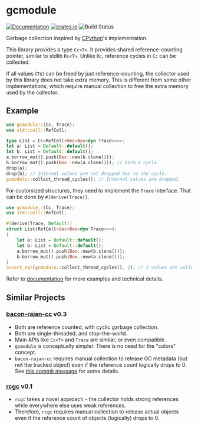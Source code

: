 # gcmodule

[![Documentation](https://docs.rs/gcmodule/badge.svg)](https://docs.rs/gcmodule)
[![crates.io](http://meritbadge.herokuapp.com/gcmodule)](https://crates.io/crates/gcmodule)
![Build Status](https://github.com/quark-zju/gcmodule/workflows/build/badge.svg)

Garbage collection inspired by [CPython](https://github.com/python/cpython/)'s implementation.

This library provides a type `Cc<T>`. It provides shared reference-counting pointer, similar to stdlib `Rc<T>`. Unlike `Rc`, reference cycles in `Cc` can be collected.

If all values (`T`s) can be freed by just reference-counting, the collector used by this library does not take extra memory. This is different from some other implementations, which require manual collection to free the extra memory used by the collector.

## Example

```rust
use gcmodule::{Cc, Trace};
use std::cell::RefCell;

type List = Cc<RefCell<Vec<Box<dyn Trace>>>>;
let a: List = Default::default();
let b: List = Default::default();
a.borrow_mut().push(Box::new(b.clone()));
b.borrow_mut().push(Box::new(a.clone())); // Form a cycle.
drop(a);
drop(b); // Internal values are not dropped due to the cycle.
gcmodule::collect_thread_cycles(); // Internal values are dropped.
```

For customized structures, they need to implement the `Trace` interface. That can be done by `#[derive(Trace)]`.

```rust
use gcmodule::{Cc, Trace};
use std::cell::RefCell;

#[derive(Trace, Default)]
struct List(RefCell<Vec<Box<dyn Trace>>>);
{
    let a: List = Default::default();
    let b: List = Default::default();
    a.borrow_mut().push(Box::new(b.clone()));
    b.borrow_mut().push(Box::new(a.clone()));
}
assert_eq!(gcmodule::collect_thread_cycles(), 2); // 2 values are collected.
```

Refer to [documentation](https://docs.rs/gcmodule/) for more examples and technical details.

## Similar Projects

### [bacon-rajan-cc](https://github.com/fitzgen/bacon-rajan-cc) v0.3

- Both are reference counted, with cyclic garbage collection.
- Both are single-threaded, and stop-the-world.
- Main APIs like `Cc<T>` and `Trace` are similar, or even compatible.
- `gcmodule` is conceptually simpler. There is no need for the "colors" concept.
- `bacon-rajan-cc` requires manual collection to release GC metadata (but not the tracked object) even if the reference count logically drops to 0. See [this commit message](https://github.com/quark-zju/gcmodule/commit/b825bc45ac008e26ada3c13daa3efa34334f8273) for some details.

### [rcgc](https://github.com/jonas-schievink/rcgc) v0.1

- `rcgc` takes a novel approach - the collector holds strong references while everywhere else uses weak references.
- Therefore, `rcgc` requires manual collection to release actual objects even if the reference count of objects (logically) drops to 0.
